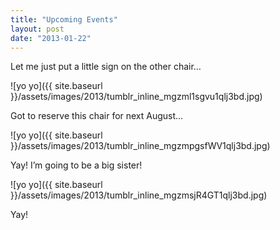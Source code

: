 ```yaml
---
title: "Upcoming Events"
layout: post
date: "2013-01-22"
---
```


Let me just put a little sign on the other chair…

![yo yo]({{ site.baseurl }}/assets/images/2013/tumblr_inline_mgzml1sgvu1qlj3bd.jpg)

Got to reserve this chair for next August…

![yo yo]({{ site.baseurl }}/assets/images/2013/tumblr_inline_mgzmpgsfWV1qlj3bd.jpg)

Yay! I’m going to be a big sister!

![yo yo]({{ site.baseurl }}/assets/images/2013/tumblr_inline_mgzmsjR4GT1qlj3bd.jpg)

Yay!
